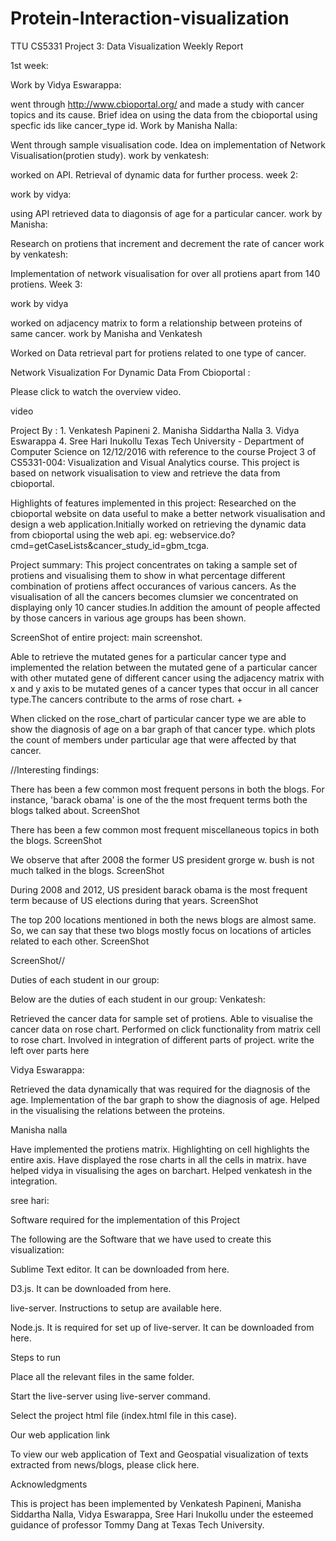 # Protein-Interaction-visualization
TTU CS5331 Project 3: Data Visualization Weekly Report

1st week:

Work by Vidya Eswarappa:

went through http://www.cbioportal.org/ and made a study with cancer topics and its cause.
Brief idea on using the data from the cbioportal using specfic ids like cancer_type id.
Work by Manisha Nalla:

Went through sample visualisation code.
Idea on implementation of Network Visualisation(protien study).
work by venkatesh:

worked on API.
Retrieval of dynamic data for further process.
week 2:

work by vidya:

using API retrieved data to diagonsis of age for a particular cancer.
work by Manisha:

Research on protiens that increment and decrement the rate of cancer
work by venkatesh:

Implementation of network visualisation for over all protiens apart from 140 protiens.
Week 3:

work by vidya

worked on adjacency matrix to form a relationship between proteins of same cancer.
work by Manisha and Venkatesh

Worked on Data retrieval part for protiens related to one type of cancer.

Network Visualization For Dynamic Data From Cbioportal :

Please click to watch the overview video.

video

Project By : 1. Venkatesh Papineni 2. Manisha Siddartha Nalla 3. Vidya Eswarappa 4. Sree Hari Inukollu Texas Tech University - Department of Computer Science on 12/12/2016 with reference to the course Project 3 of CS5331-004: Visualization and Visual Analytics course. This project is based on network visualisation to view and retrieve the data from cbioportal.

Highlights of features implemented in this project: Researched on the cbioportal website on data useful to make a better network visualisation and design a web application.Initially worked on retrieving the dynamic data from cbioportal using the web api. eg: webservice.do?cmd=getCaseLists&cancer_study_id=gbm_tcga.

Project summary: This project concentrates on taking a sample set of protiens and visualising them to show in what percentage different combination of protiens affect occurances of various cancers. As the visualisation of all the cancers becomes clumsier we concentrated on displaying only 10 cancer studies.In addition the amount of people affected by those cancers in various age groups has been shown.

ScreenShot of entire project: main screenshot.

Able to retrieve the mutated genes for a particular cancer type and implemented the relation between the mutated gene of a particular cancer with other mutated gene of different cancer using the adjacency matrix with x and y axis to be mutated genes of a cancer types that occur in all cancer type.The cancers contribute to the arms of rose chart. +


When clicked on the rose_chart of particular cancer type we are able to show the diagnosis of age on a bar graph of that cancer type. which plots the count of members under particular age that were affected by that cancer.


//Interesting findings:

There has been a few common most frequent persons in both the blogs. For instance, 'barack obama' is one of the the most frequent terms both the blogs talked about.
ScreenShot

There has been a few common most frequent miscellaneous topics in both the blogs.
ScreenShot

We observe that after 2008 the former US president grorge w. bush is not much talked in the blogs.
ScreenShot

During 2008 and 2012, US president barack obama is the most frequent term because of US elections during that years.
ScreenShot

The top 200 locations mentioned in both the news blogs are almost same. So, we can say that these two blogs mostly focus on locations of articles related to each other.
ScreenShot

ScreenShot//

Duties of each student in our group:

Below are the duties of each student in our group: Venkatesh:

Retrieved the cancer data for sample set of protiens.
Able to visualise the cancer data on rose chart.
Performed on click functionality from matrix cell to rose chart.
Involved in integration of different parts of project. write the left over parts here

Vidya Eswarappa:

Retrieved the data dynamically that was required for the diagnosis of the age.
Implementation of the bar graph to show the diagnosis of age.
Helped in the visualising the relations between the proteins.

Manisha nalla

Have implemented the protiens matrix.
Highlighting on cell highlights the entire axis.
Have displayed the rose charts in all the cells in matrix.
have helped vidya in visualising the ages on barchart.
Helped venkatesh in the integration.

sree hari:

Software required for the implementation of this Project

The following are the Software that we have used to create this visualization:

Sublime Text editor. It can be downloaded from here.

D3.js. It can be downloaded from here.

live-server. Instructions to setup are available here.

Node.js. It is required for set up of live-server. It can be downloaded from here.

Steps to run

Place all the relevant files in the same folder.

Start the live-server using live-server command.

Select the project html file (index.html file in this case).

Our web application link

To view our web application of Text and Geospatial visualization of texts extracted from news/blogs, please click here.

Acknowledgments

This is project has been implemented by Venkatesh Papineni, Manisha Siddartha Nalla, Vidya Eswarappa, Sree Hari Inukollu under the esteemed guidance of professor Tommy Dang at Texas Tech University.
